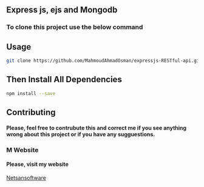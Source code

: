 ## Express js, ejs and Mongodb
### To clone this project use the below command

## Usage

```bash
git clone https://github.com/MahmoudAhmadOsman/expressjs-RESTful-api.git
```

## Then Install All Dependencies

```bash
npm install --save
```


## Contributing
#### Please, feel free to contrubute this and correct me if you see anything wrong about this project or if you have any sugguestions. 



### M Website
#### Please, visit my website
[Netsansoftware](https://www.netsansoftware.com/)